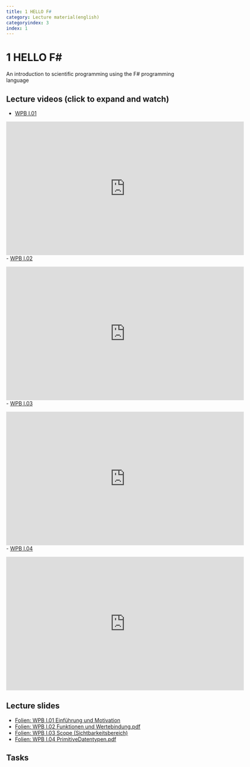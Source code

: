 ```yaml
---
title: 1 HELLO F#
category: Lecture material(english)
categoryindex: 3
index: 1
---
```


# 1 HELLO F#

An introduction to scientific programming using the F# programming language

## Lecture videos (click to expand and watch)

- <a href="#vimeo-1" data-action="collapse">WPB I.01 </a></p>
<div id="vimeo-1" class="is-collapsible">
    <iframe title="vimeo-player" src="https://player.vimeo.com/video/407241742" width="640" height="360" frameborder="0" allowfullscreen="allowfullscreen"></iframe>
</div>
- <a href="#vimeo-2" data-action="collapse">WPB I.02 </a></p>
<div id="vimeo-2" class="is-collapsible">
    <iframe title="vimeo-player" src="https://player.vimeo.com/video/407247350" width="640" height="360" frameborder="0" allowfullscreen="allowfullscreen"></iframe>
</div>
- <a href="#vimeo-3" data-action="collapse">WPB I.03 </a></p>
<div id="vimeo-3" class="is-collapsible">
    <iframe title="vimeo-player" src="https://player.vimeo.com/video/407545667" width="640" height="360" frameborder="0" allowfullscreen="allowfullscreen"></iframe>
</div>
- <a href="#vimeo-4" data-action="collapse">WPB I.04 </a></p>
<div id="vimeo-4" class="is-collapsible">
    <iframe title="vimeo-player" src="https://player.vimeo.com/video/407723990" width="640" height="360" frameborder="0" allowfullscreen="allowfullscreen"></iframe>
</div>

## Lecture slides

- [Folien: WPB I.01 Einführung und Motivation](https://csb.bio.uni-kl.de/teaching/WPB_Podcast/I01_Einf%C3%BChrung_und_Motivation.pdf)
- [Folien: WPB I.02 Funktionen und Wertebindung.pdf](https://csb.bio.uni-kl.de/teaching/WPB_Podcast/I02_Funktionen_und_Wertebindung.pdf)
- [Folien: WPB I.03 Scope (Sichtbarkeitsbereich)](https://csb.bio.uni-kl.de/teaching/WPB_Podcast/I03_Scope.pdf)
- [Folien: WPB I.04 PrimitiveDatentypen.pdf](https://csb.bio.uni-kl.de/teaching/WPB_Podcast/I04_Primitive_Datentypen.pdf)

## Tasks

